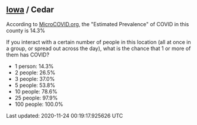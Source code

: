 
## [Iowa](/united-states/iowa) / Cedar

According to [MicroCOVID.org](http://microcovid.org),
the "Estimated Prevalence" of COVID in this county is 14.3%

If you interact with a certain number of people in this location
(all at once in a group, or spread out across the day), what is the chance that
1 or more of them has COVID?

- 1 person: 14.3%
- 2 people: 26.5%
- 3 people: 37.0%
- 5 people: 53.8%
- 10 people: 78.6%
- 25 people: 97.9%
- 100 people: 100.0%

Last updated: 2020-11-24 00:19:17.925626 UTC
